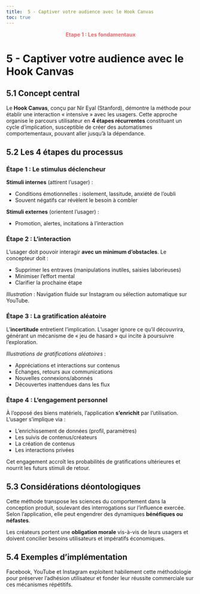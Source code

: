 ```yaml
---
title:  5 - Captiver votre audience avec le Hook Canvas
toc: true
---
```

<p style="color:oklch(70.4% 0.191 22.216); font-weight:bold; text-align:center ">Etape 1 : Les fondamentaux</p>

# 5 - Captiver votre audience avec le Hook Canvas

## 5.1 Concept central

Le **Hook Canvas**, conçu par Nir Eyal (Stanford), démontre la méthode pour établir une interaction « intensive » avec les usagers. Cette approche organise le parcours utilisateur en **4 étapes récurrentes** constituant un cycle d’implication, susceptible de créer des automatismes comportementaux, pouvant aller jusqu’à la dépendance.

## 5.2 Les 4 étapes du processus

### Étape 1 : Le stimulus déclencheur

**Stimuli internes** (attirent l’usager) :
* Conditions émotionnelles : isolement, lassitude, anxiété de l’oubli
* Souvent négatifs car révèlent le besoin à combler

**Stimuli externes** (orientent l’usager) :
* Promotion, alertes, incitations à l’interaction

### Étape 2 : L’interaction

L’usager doit pouvoir interagir **avec un minimum d’obstacles**. Le concepteur doit :
* Supprimer les entraves (manipulations inutiles, saisies laborieuses)
* Minimiser l’effort mental
* Clarifier la prochaine étape

*Illustration* : Navigation fluide sur Instagram ou sélection automatique sur YouTube.

### Étape 3 : La gratification aléatoire

L’**incertitude** entretient l’implication. L’usager ignore ce qu’il découvrira, générant un mécanisme de « jeu de hasard » qui incite à poursuivre l’exploration.

*Illustrations de gratifications aléatoires* :
* Appréciations et interactions sur contenus
* Échanges, retours aux communications
* Nouvelles connexions/abonnés
* Découvertes inattendues dans les flux

### Étape 4 : L’engagement personnel

À l’opposé des biens matériels, l’application **s’enrichit** par l’utilisation. L’usager s’implique via :
* L’enrichissement de données (profil, paramètres)
* Les suivis de contenus/créateurs
* La création de contenus
* Les interactions privées

Cet engagement accroît les probabilités de gratifications ultérieures et nourrit les futurs stimuli de retour.

## 5.3 Considérations déontologiques

Cette méthode transpose les sciences du comportement dans la conception produit, soulevant des interrogations sur l’influence exercée. Selon l’application, elle peut engendrer des dynamiques **bénéfiques ou néfastes**.

Les créateurs portent une **obligation morale** vis-à-vis de leurs usagers et doivent concilier besoins utilisateurs et impératifs économiques.

## 5.4 Exemples d’implémentation

Facebook, YouTube et Instagram exploitent habilement cette méthodologie pour préserver l’adhésion utilisateur et fonder leur réussite commerciale sur ces mécanismes répétitifs.